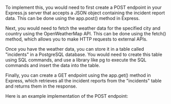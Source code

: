 To implement this, you would need to first create a POST endpoint in your Express.js server that accepts a JSON object containing the incident report data. This can be done using the app.post() method in Express.

Next, you would need to fetch the weather data for the specified city and country using the OpenWeatherMap API. This can be done using the fetch() method, which allows you to make HTTP requests to external APIs.

Once you have the weather data, you can store it in a table called "incidents" in a PostgreSQL database. You would need to create this table using SQL commands, and use a library like pg to execute the SQL commands and insert the data into the table.

Finally, you can create a GET endpoint using the app.get() method in Express, which retrieves all the incident reports from the "incidents" table and returns them in the response.

Here is an example implementation of the POST endpoint: